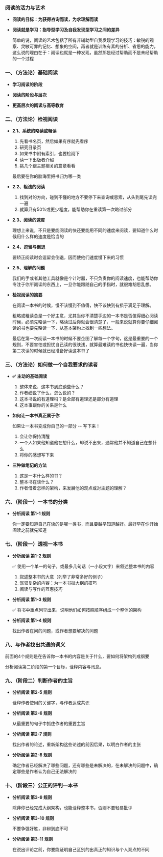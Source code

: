
### 阅读的活力与艺术

-  **阅读的目标：为获得咨询而读，为求理解而读**

-  **阅读就是学习：指导型学习及自我发现型学习之间的差异**

	 简单的说，阅读的艺术包括了所有非辅助型自我发现学习的技巧：敏锐的观察、灵敏可靠的记忆、想象的空间，再者就是训练有素的分析、省思的能力。这么说的理由在于：阅读也就是一种发现，虽然那是经过帮助而不是未经帮助的一个过程

### 一、（方法论）基础阅读

-  **学习阅读的阶段**

-  **阅读的阶段与层次**

-  **更高层次的阅读与高等教育**
### 二、（方法论）检视阅读

-  **2.1、系统的略读或粗读**

	1.  先看书名页，然后如果有序就先看序
	2.  研究目录页
	3.  如果书中附有索引，也要检阅下
	4.  读一下出版者介绍
	5.  挑几个跟主题相关的篇章看看
	   
	最后要在你的脑海里把书归为哪一类
 
-  **2.2、粗浅的阅读**

	1.  找到对的方向，碰到不懂的地方不要停下来查询或思索，从头到尾先读完一遍
	2.  就算只有50%或更少粗度，能帮助你在重读第一次略过部分

-  **2.3、阅读的速度**

	理想上来说，不只是要能阅读的快还要能用不同的速度来阅读，要知道什么时候用什么样的速度是恰当的

-  **2.4、逗留与倒退**

	要矫正阅读时会逗留会倒退，因而使他们速度慢下来的习惯

-  **2.5、理解的问题**

	我们的手或者其他工具就像是个计时器，不只负责你的阅读速度，也能帮助你专注于你所阅读的东西上，一旦你能跟随自己的手指时，就很难胡思乱想。


-  **检视阅读的摘要**

	在阅读一本书的时候，慢不该慢到不值得，快不该快到有损于满足于理解。
	
	粗略或粗读总是一个好主意，尤其当你不清楚手边的一本书是否值得细心阅读时候，必须先略读一下，略读过后你就会很清楚了，一般来说就算你要仔细阅读的书也要先略读一下，从基本架构上找到一些想法。
	
	最后在第一次阅读一本书的时候不要企图了解每一个字句，这是最重要的一个规则，不要害怕或担忧自己读的很肤浅，就算最难读的书也快快读一遍，当你第二次读的时候就已经准备好读这本书了

### 三、（方法论）如何做一个自我要求的读者

-  **✅ 主动的基础阅读**

	1.  整体来说，这本书到底谈些什么？
	2.  作者细说了什么，怎么说的？
	3.  这本书说的有道理吗？是全部有道理还是部分有道理
	4.  这本事跟你的关系是什么


-  **如何让一本书真正属于你**

	 如果让一本书变成你自己的一部分 -- 写下来！
	 1.  会让你保持清醒
	 2.  一个人如果他知道他在想什么，却说不出来，通常他并不知道自己在想什么
	 3.  将你的感想写下来


-   **三种做笔记的方法**

	1.  这是一本什么样的书？
	2.  整本书在谈什么？
	3.  作者借着怎样的架构，来发展他的观点或对主题的理解？


### 六、（阶段一）一本书的分类

-  **分析阅读 第1-1 规则**

	你一定要知道自己在读的是哪一类书，而且要越早知道越好。最好早在你开始阅读之前就先知道

### 七、（阶段一）透视一本书

-  **分析阅读 第1-2 规则**

	✅ 使用一个单一的句子，或最多几句话（一小段文字）来叙述整本书的内容
	1.   叙述整本书的大意（列举了非常多好的例子）
	2.  驾驭复杂的内容：为一本书拟大纲的技巧
	3.  阅读与写作的互惠技巧

-  **分析阅读 第1-3 规则**

	✅  将书中重点列举出来，说明他们如何按照顺序组成一个整体的架构

-  **分析阅读 第1-4 规则**

	找出作者在问的问题，或作者想要解决的问题


### 八、与作者找出共通的词义

前面的4个规则是在告诉你一本书的内容是关于什么，要如何将架构列成纲要

分析阅读第二阶段的第一个目标，诠释内容与讯息。


### 九、（阶段二）判断作者的主旨

-  **分析阅读 第2-5 规则**

	诠释作者使用的关键字，与作者达成共识

- **分析阅读 第2-6 规则**

	从最重要的句子中抓住作者的重要主旨

-  **分析阅读 第2-7 规则**

	找出作者的论述，重新架构这些论述的前因后果，以明白作者的主张

-  **分析阅读 第2-8 规则**

	确定作者已经解决了哪些问题，还有哪些是未解决的，在未解决的问题中，确定哪些是作者认为自己无法解决的


### 十、（阶段三）公正的评判一本书

-  **分析阅读 第3-9 规则**

	除非你已经完成大纲架构，也能诠释整本书，否则不要轻易批评

-  **分析阅读 第3-10 规则**

	不要争强好胜，非辩到底不可

-  **分析阅读 第3-11 规则**

	在说出评论之前，你要能证明自己区别的出真正的知识与个人观点的不同